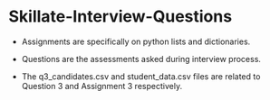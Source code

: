 # Skillate-Interview-Questions

- Assignments are specifically on python lists and dictionaries.

- Questions are the assessments asked during interview process.

- The q3_candidates.csv and student_data.csv files are related to Question 3 and Assignment 3 respectively.
